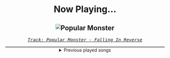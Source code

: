 <div align="center"> 
<h1>Now Playing...</h1>

![Popular Monster](https://i.scdn.co/image/ab67616d00001e02cd850819595472eae0c06f66)
--
_<samp><a href="https://open.spotify.com/track/4myFsmx2v6znDOJfn3IkbD">Track: Popular Monster - Falling In Reverse</a></samp>_

<div style="border: 1px #4B5054 solid"></div>
<details>
  <summary>
    Previous played songs
  </summary>
  <table>
    <thead>
      <tr>
        <th>
          Artist
        </th>
        <th>
          Song
        </th>
        <th>
          Link
        </th>
      </tr>
    </thead>
    <tbody>
      <tr><td>Falling In Reverse</td><td>Popular Monster</td><td><a href="https://open.spotify.com/track/4myFsmx2v6znDOJfn3IkbD">https://open.spotify.com/track/4myFsmx2v6znDOJfn3IkbD</a></td></tr><tr><td>Flipsyde</td><td>Someday</td><td><a href="https://open.spotify.com/track/7p7udRRU9gjIarwcMQr5JC">https://open.spotify.com/track/7p7udRRU9gjIarwcMQr5JC</a></td></tr><tr><td>Papa Roach</td><td>Broken Home</td><td><a href="https://open.spotify.com/track/5G1Ri3ShMkYw64SEKSSKOS">https://open.spotify.com/track/5G1Ri3ShMkYw64SEKSSKOS</a></td></tr><tr><td>Soil</td><td>Unreal - Album Version & Radio Edit</td><td><a href="https://open.spotify.com/track/0FT4ChwbqIhNtQuzjRNIh9">https://open.spotify.com/track/0FT4ChwbqIhNtQuzjRNIh9</a></td></tr><tr><td>Red</td><td>Breathe Into Me</td><td><a href="https://open.spotify.com/track/0DLjcGTmH2NV9AjzecAGT6">https://open.spotify.com/track/0DLjcGTmH2NV9AjzecAGT6</a></td></tr><tr><td>Sonic Syndicate</td><td>Freelancer (Bonustrack)</td><td><a href="https://open.spotify.com/track/1uEdTxQCs7HRwLzmOnJvTx">https://open.spotify.com/track/1uEdTxQCs7HRwLzmOnJvTx</a></td></tr><tr><td>Killswitch Engage</td><td>Holy Diver</td><td><a href="https://open.spotify.com/track/3a9urnht8HvfFzPwd0ipx6">https://open.spotify.com/track/3a9urnht8HvfFzPwd0ipx6</a></td></tr><tr><td>Disturbed</td><td>Shout 2000</td><td><a href="https://open.spotify.com/track/3iTGqLgYo57UjTHAieDOlA">https://open.spotify.com/track/3iTGqLgYo57UjTHAieDOlA</a></td></tr><tr><td>Muse</td><td>Stockholm Syndrome</td><td><a href="https://open.spotify.com/track/3ox5lIXRf4r977FsE7JfXs">https://open.spotify.com/track/3ox5lIXRf4r977FsE7JfXs</a></td></tr><tr><td>Paramore</td><td>Misery Business</td><td><a href="https://open.spotify.com/track/3l9CW99AHtExIRV4hW2N5m">https://open.spotify.com/track/3l9CW99AHtExIRV4hW2N5m</a></td></tr><tr><td>In Flames</td><td>Reflect the Storm</td><td><a href="https://open.spotify.com/track/5jyrgozU4UA2hb9hZBTVXy">https://open.spotify.com/track/5jyrgozU4UA2hb9hZBTVXy</a></td></tr><tr><td>Korn</td><td>Evolution</td><td><a href="https://open.spotify.com/track/4PaPZk1Ozg0TfDTBnbXX38">https://open.spotify.com/track/4PaPZk1Ozg0TfDTBnbXX38</a></td></tr><tr><td>Anberlin</td><td>Enjoy The Silence</td><td><a href="https://open.spotify.com/track/1sTmPiXe42f42myJn2feNx">https://open.spotify.com/track/1sTmPiXe42f42myJn2feNx</a></td></tr><tr><td>Fatboy Slim</td><td>Right Here, Right Now</td><td><a href="https://open.spotify.com/track/0jvcjeb87GNHTMAF00Or6a">https://open.spotify.com/track/0jvcjeb87GNHTMAF00Or6a</a></td></tr><tr><td>Fall Out Boy</td><td>Sugar, We're Goin Down</td><td><a href="https://open.spotify.com/track/2TfSHkHiFO4gRztVIkggkE">https://open.spotify.com/track/2TfSHkHiFO4gRztVIkggkE</a></td></tr><tr><td>Five Finger Death Punch</td><td>Jekyll and Hyde</td><td><a href="https://open.spotify.com/track/6efSwlK3LOlWOeKK9xlUKF">https://open.spotify.com/track/6efSwlK3LOlWOeKK9xlUKF</a></td></tr><tr><td>Disturbed</td><td>Down with the Sickness</td><td><a href="https://open.spotify.com/track/40rvBMQizxkIqnjPdEWY1v">https://open.spotify.com/track/40rvBMQizxkIqnjPdEWY1v</a></td></tr><tr><td>Shinedown</td><td>Bully</td><td><a href="https://open.spotify.com/track/0Ldlex2J63L6Dop9Pk2Rz9">https://open.spotify.com/track/0Ldlex2J63L6Dop9Pk2Rz9</a></td></tr><tr><td>Three Days Grace</td><td>I Am Machine</td><td><a href="https://open.spotify.com/track/2UDumaw7osnyjH7RZ2DLpB">https://open.spotify.com/track/2UDumaw7osnyjH7RZ2DLpB</a></td></tr><tr><td>Three Days Grace</td><td>I Hate Everything About You</td><td><a href="https://open.spotify.com/track/6rUp7v3l8yC4TKxAAR5Bmx">https://open.spotify.com/track/6rUp7v3l8yC4TKxAAR5Bmx</a></td></tr>
    </tbody>
  </table>
</details>

</div>
